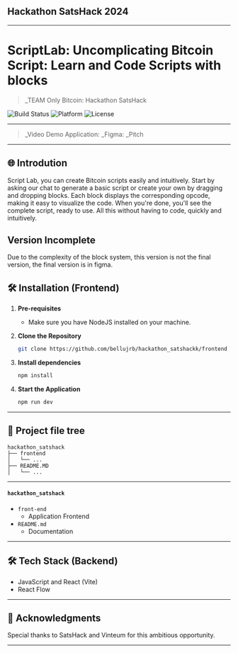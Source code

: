 ## Hackathon SatsHack 2024

---

# ScriptLab: Uncomplicating Bitcoin Script: Learn and Code Scripts with blocks

> _TEAM Only Bitcoin: Hackathon SatsHack

![Build Status](https://img.shields.io/badge/Build-Passing-brightgreen)
![Platform](https://img.shields.io/badge/Platform-Web-blue)
![License](https://img.shields.io/badge/License-MIT-green)

---

> _Video Demo Application:
> _Figma: 
> _Pitch

---

## 🌐 Introdution

Script Lab, you can create Bitcoin scripts easily and intuitively. Start by asking our chat to generate a basic script or create your own by dragging and dropping blocks. Each block displays the corresponding opcode, making it easy to visualize the code. When you're done, you'll see the complete script, ready to use. All this without having to code, quickly and intuitively.

## Version Incomplete

Due to the complexity of the block system, this version is not the final version, the final version is in figma.

## 🛠 Installation (Frontend)

1. **Pre-requisites**
    - Make sure you have NodeJS installed on your machine.
    
2. **Clone the Repository**

    ```bash
    git clone https://github.com/bellujrb/hackathon_satshackk/frontend
    ```

3. **Install dependencies**

    ```bash
    npm install
    ```

4. **Start the Application**

    ```bash
    npm run dev
    ```

---


## 📂 Project file tree

```
hackathon_satshack
├── frontend
│   └── ...
├── README.MD
│   └── ...
```
---

#### `hackathon_satshack`

- `front-end`
    - Application Frontend
- `README.md`
    - Documentation

---

## 🛠 Tech Stack (Backend)
- JavaScript and React (Vite)
- React Flow

---

## 🙏 Acknowledgments

Special thanks to SatsHack and Vinteum for this ambitious opportunity.

---
